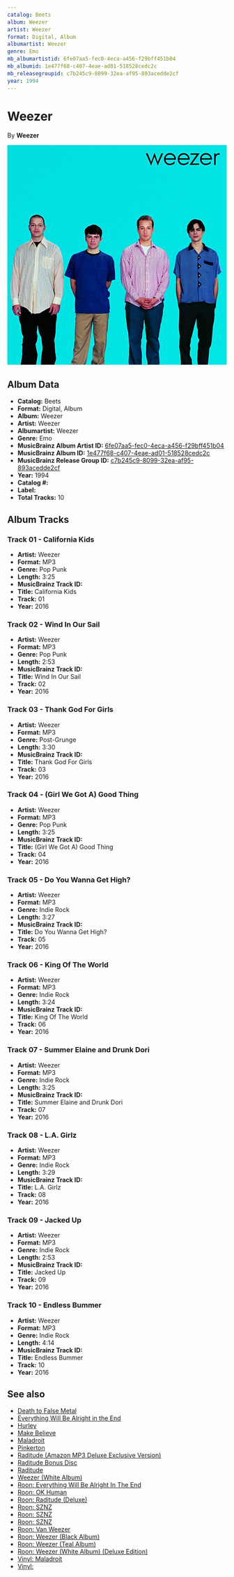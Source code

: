 ```yaml
---
catalog: Beets
album: Weezer
artist: Weezer
format: Digital, Album
albumartist: Weezer
genre: Emo
mb_albumartistid: 6fe07aa5-fec0-4eca-a456-f29bff451b04
mb_albumid: 1e477f68-c407-4eae-ad01-518528cedc2c
mb_releasegroupid: c7b245c9-8099-32ea-af95-893acedde2cf
year: 1994
---
```


# Weezer

By **Weezer**

![](../../assets/beetscovers/Weezer-Weezer.jpg)

## Album Data

- **Catalog:** Beets
- **Format:** Digital, Album
- **Album:** Weezer
- **Artist:** Weezer
- **Albumartist:** Weezer
- **Genre:** Emo
- **MusicBrainz Album Artist ID:** [6fe07aa5-fec0-4eca-a456-f29bff451b04](https://musicbrainz.org/artist/6fe07aa5-fec0-4eca-a456-f29bff451b04)
- **MusicBrainz Album ID:** [1e477f68-c407-4eae-ad01-518528cedc2c](https://musicbrainz.org/release/1e477f68-c407-4eae-ad01-518528cedc2c)
- **MusicBrainz Release Group ID:** [c7b245c9-8099-32ea-af95-893acedde2cf](https://musicbrainz.org/release-group/c7b245c9-8099-32ea-af95-893acedde2cf)
- **Year:** 1994
- **Catalog #:** 
- **Label:** 
- **Total Tracks:** 10

## Album Tracks

### Track 01 - California Kids

- **Artist:** Weezer
- **Format:** MP3
- **Genre:** Pop Punk
- **Length:** 3:25
- **MusicBrainz Track ID:** [](https://musicbrainz.org/recording/)
- **Title:** California Kids
- **Track:** 01
- **Year:** 2016

### Track 02 - Wind In Our Sail

- **Artist:** Weezer
- **Format:** MP3
- **Genre:** Pop Punk
- **Length:** 2:53
- **MusicBrainz Track ID:** [](https://musicbrainz.org/recording/)
- **Title:** Wind In Our Sail
- **Track:** 02
- **Year:** 2016

### Track 03 - Thank God For Girls

- **Artist:** Weezer
- **Format:** MP3
- **Genre:** Post-Grunge
- **Length:** 3:30
- **MusicBrainz Track ID:** [](https://musicbrainz.org/recording/)
- **Title:** Thank God For Girls
- **Track:** 03
- **Year:** 2016

### Track 04 - (Girl We Got A) Good Thing

- **Artist:** Weezer
- **Format:** MP3
- **Genre:** Pop Punk
- **Length:** 3:25
- **MusicBrainz Track ID:** [](https://musicbrainz.org/recording/)
- **Title:** (Girl We Got A) Good Thing
- **Track:** 04
- **Year:** 2016

### Track 05 - Do You Wanna Get High?

- **Artist:** Weezer
- **Format:** MP3
- **Genre:** Indie Rock
- **Length:** 3:27
- **MusicBrainz Track ID:** [](https://musicbrainz.org/recording/)
- **Title:** Do You Wanna Get High?
- **Track:** 05
- **Year:** 2016

### Track 06 - King Of The World

- **Artist:** Weezer
- **Format:** MP3
- **Genre:** Indie Rock
- **Length:** 3:24
- **MusicBrainz Track ID:** [](https://musicbrainz.org/recording/)
- **Title:** King Of The World
- **Track:** 06
- **Year:** 2016

### Track 07 - Summer Elaine and Drunk Dori

- **Artist:** Weezer
- **Format:** MP3
- **Genre:** Indie Rock
- **Length:** 3:25
- **MusicBrainz Track ID:** [](https://musicbrainz.org/recording/)
- **Title:** Summer Elaine and Drunk Dori
- **Track:** 07
- **Year:** 2016

### Track 08 - L.A. Girlz

- **Artist:** Weezer
- **Format:** MP3
- **Genre:** Indie Rock
- **Length:** 3:29
- **MusicBrainz Track ID:** [](https://musicbrainz.org/recording/)
- **Title:** L.A. Girlz
- **Track:** 08
- **Year:** 2016

### Track 09 - Jacked Up

- **Artist:** Weezer
- **Format:** MP3
- **Genre:** Indie Rock
- **Length:** 2:53
- **MusicBrainz Track ID:** [](https://musicbrainz.org/recording/)
- **Title:** Jacked Up
- **Track:** 09
- **Year:** 2016

### Track 10 - Endless Bummer

- **Artist:** Weezer
- **Format:** MP3
- **Genre:** Indie Rock
- **Length:** 4:14
- **MusicBrainz Track ID:** [](https://musicbrainz.org/recording/)
- **Title:** Endless Bummer
- **Track:** 10
- **Year:** 2016


## See also

- [Death to False Metal](Death_to_False_Metal.md)
- [Everything Will Be Alright in the End](Everything_Will_Be_Alright_in_the_End.md)
- [Hurley](Hurley.md)
- [Make Believe](Make_Believe.md)
- [Maladroit](Maladroit.md)
- [Pinkerton](Pinkerton.md)
- [Raditude (Amazon MP3 Deluxe Exclusive Version)](Raditude_Amazon_MP3_Deluxe_Exclusive_Version.md)
- [Raditude Bonus Disc](Raditude_Bonus_Disc.md)
- [Raditude](Raditude.md)
- [Weezer (White Album)](Weezer_White_Album.md)
- [Roon: Everything Will Be Alright In The End](../../Roon/Weezer/Everything_Will_Be_Alright_In_The_End.md)
- [Roon: OK Human](../../Roon/Weezer/OK_Human.md)
- [Roon: Raditude (Deluxe)](../../Roon/Weezer/Raditude_Deluxe.md)
- [Roon: SZNZ](../../Roon/Weezer/SZNZ-_Autumn.md)
- [Roon: SZNZ](../../Roon/Weezer/SZNZ-_Spring.md)
- [Roon: SZNZ](../../Roon/Weezer/SZNZ-_Summer.md)
- [Roon: Van Weezer](../../Roon/Weezer/Van_Weezer.md)
- [Roon: Weezer (Black Album)](../../Roon/Weezer/Weezer_Black_Album.md)
- [Roon: Weezer (Teal Album)](../../Roon/Weezer/Weezer_Teal_Album.md)
- [Roon: Weezer (White Album) (Deluxe Edition)](../../Roon/Weezer/Weezer_White_Album_Deluxe_Edition.md)
- [Vinyl: Maladroit](../../Vinyl/Weezer/Maladroit.md)
- [Vinyl: ](../../Vinyl/Weezer/Weezer.md)
